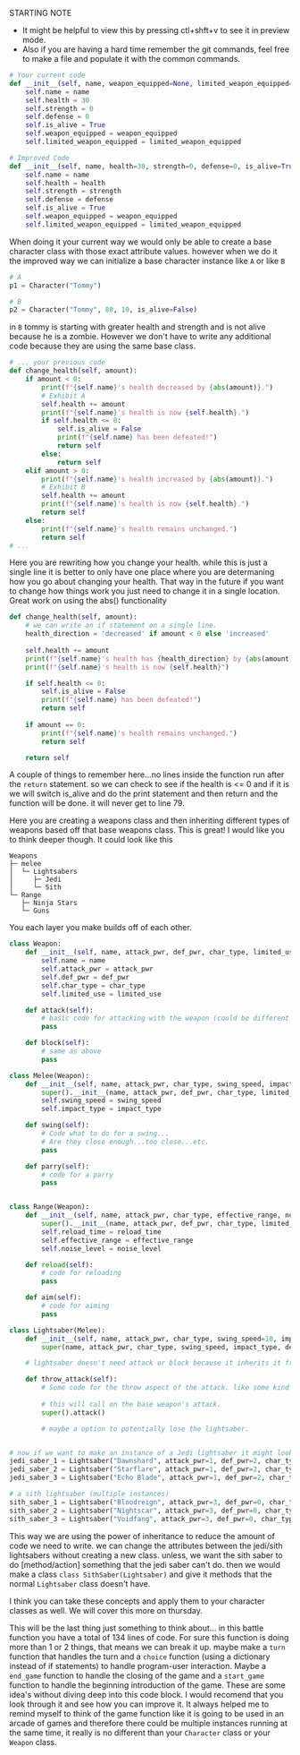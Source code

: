 STARTING NOTE
- It might be helpful to view this by pressing ctl+shft+v to see it in preview mode. 
- Also if you are having a hard time remember the git commands, feel free to make a file and populate it with the common commands.

<!-- --------------- REF A --------------- -->
```py
# Your current code
def __init__(self, name, weapon_equipped=None, limited_weapon_equipped=None):
    self.name = name
    self.health = 30
    self.strength = 0
    self.defense = 0
    self.is_alive = True
    self.weapon_equipped = weapon_equipped
    self.limited_weapon_equipped = limited_weapon_equipped

# Improved Code
def __init__(self, name, health=30, strength=0, defense=0, is_alive=True, weapon_equipped=None, limited_weapon_equipped=None):
    self.name = name
    self.health = health
    self.strength = strength
    self.defense = defense
    self.is_alive = True
    self.weapon_equipped = weapon_equipped
    self.limited_weapon_equipped = limited_weapon_equipped
```

When doing it your current way we would only be able to create a base character class with those exact attribute values. however when we do it the improved way we can initialize a base character instance like `A` or like `B`

```py
# A
p1 = Character("Tommy")

# B
p2 = Character("Tommy", 80, 10, is_alive=False)
```

in `B` tommy is starting with greater health and strength and is not alive because he is a zombie. However we don't have to write any additional code because they are using the same base class.

<!-- --------------- REF B --------------- -->

```py
# ... your previous code
def change_health(self, amount):
    if amount < 0:
        print(f"{self.name}'s health decreased by {abs(amount)}.")
        # Exhibit A
        self.health += amount
        print(f"{self.name}'s health is now {self.health}.")
        if self.health <= 0:
            self.is_alive = False
            print(f"{self.name} has been defeated!")
            return self
        else:
            return self
    elif amount > 0:
        print(f"{self.name}'s health increased by {abs(amount)}.")
        # Exhibit B
        self.health += amount
        print(f"{self.name}'s health is now {self.health}.")
        return self
    else:
        print(f"{self.name}'s health remains unchanged.")
        return self
# ...
```
Here you are rewriting how you change your health. while this is just a single line it is better to only have one place where you are determaning how you go about changing your health. That way in the future if you want to change how things work you just need to change it in a single location. Great work on using the abs() functionality

```py
def change_health(self, amount):
    # we can write an if statement on a single line. 
    health_direction = 'decreased' if amount < 0 else 'increased'
    
    self.health += amount
    print(f"{self.name}'s health has {health_direction} by {abs(amount).}")
    print(f"{self.name}'s health is now {self.health}")

    if self.health <= 0:
        self.is_alive = False
        print(f"{self.name} has been defeated!")
        return self
    
    if amount == 0:
        print(f"{self.name}'s health remains unchanged.")
        return self

    return self
```

A couple of things to remember here...no lines inside the function run after the `return` statement. so we can check to see if the health is <= 0 and if it is we will switch is_alive and do the print statement and then return and the function will be done. it will never get to line 79. 

<!-- --------------- REF C --------------- -->

Here you are creating a weapons class and then inheriting different types of weapons based off that base weapons class. This is great! I would like you to think deeper though. It could look like this

```
Weapons
├─ melee 
│  └─ Lightsabers
│     ├─ Jedi
│     └─ Sith
└─ Range
   ├─ Ninja Stars
   └─ Guns
```
You each layer you make builds off of each other.

```py
class Weapon:
    def __init__(self, name, attack_pwr, def_pwr, char_type, limited_use=False):
        self.name = name
        self.attack_pwr = attack_pwr
        self.def_pwr = def_pwr
        self.char_type = char_type
        self.limited_use = limited_use

    def attack(self):
        # basic code for attacking with the weapon (could be different than base character attack). Although if you code it so that your fists are a weapon then maybe removing the attack and block function from the character class and have them here instead.
        pass

    def block(self):
        # same as above
        pass

class Melee(Weapon):
    def __init__(self, name, attack_pwr, char_type, swing_speed, impact_type="slash", def_pwr=3, limited_use=False):
        super().__init__(name, attack_pwr, def_pwr, char_type, limited_use)
        self.swing_speed = swing_speed 
        self.impact_type = impact_type 

    def swing(self):
        # Code what to do for a swing...
        # Are they close enough...too close...etc.
        pass

    def parry(self):
        # code for a parry
        pass


class Range(Weapon):
    def __init__(self, name, attack_pwr, char_type, effective_range, noise_level, reload_time=5, def_pwr=0, limited_use=True):
        super().__init__(name, attack_pwr, def_pwr, char_type, limited_use)
        self.reload_time = reload_time
        self.effective_range = effective_range 
        self.noise_level = noise_level 

    def reload(self):
        # code for reloading
        pass

    def aim(self):
        # code for aiming
        pass

class Lightsaber(Melee):
    def __init__(self, name, attack_pwr, char_type, swing_speed=10, impact_type="slash", def_pwr=3, limited_use=False):
        super(name, attack_pwr, char_type, swing_speed, impact_type, def_pwr, limited_use)

    # lightsaber doesn't need attack or block because it inherits it from the super() (ie:Melee class) which inherits it from its super() (ie: weapons class). UNLESS the attack is different...for instance maybe the lightsaber class has a throw attack. 

    def throw_attack(self):
        # Some code for the throw aspect of the attack. like some kind of increase/temporary range attibute given 
        
        # this will call on the base weapon's attack. 
        super().attack()

        # maybe a option to potentially lose the lightsaber. 


# now if we want to make an instance of a Jedi lightsaber it might look like this ... (multiple instances)
jedi_saber_1 = Lightsaber("Dawnshard", attack_pwr=1, def_pwr=2, char_type="jedi")
jedi_saber_2 = Lightsaber("Starflare", attack_pwr=1, def_pwr=2, char_type="jedi")
jedi_saber_3 = Lightsaber("Echo Blade", attack_pwr=1, def_pwr=2, char_type="jedi")

# a sith lightsaber (multiple instances)
sith_saber_1 = Lightsaber("Bloodreign", attack_pwr=3, def_pwr=0, char_type="sith")
sith_saber_2 = Lightsaber("Nightscar", attack_pwr=3, def_pwr=0, char_type="sith")
sith_saber_3 = Lightsaber("Voidfang", attack_pwr=3, def_pwr=0, char_type="sith")

```

This way we are using the power of inheritance to reduce the amount of code we need to write. we can change the attributes between the jedi/sith lightsabers without creating a new class. unless, we want the sith saber to do [method/action] something that the jedi saber can't do. then we would make a class `class SithSaber(Lightsaber)` and give it methods that the normal `Lightsaber` class doesn't have. 


I think you can take these concepts and apply them to your character classes as well. We will cover this more on thursday. 

<!-- --------------- REF D --------------- -->
This will be the last thing just something to think about...
in this battle function you have a total of 134 lines of code. For sure this function is doing more than 1 or 2 things, that means we can break it up. maybe make a `turn` function that handles the turn and a `choice` function (using a dictionary instead of if statements) to handle program-user interaction. Maybe a `end_game` function to handle the closing of the game and a `start_game` function to handle the beginning introduction of the game. These are some idea's without diving deep into this code block. I would recomend that you look through it and see how you can improve it. It always helped me to remind myself to think of the game function like it is going to be used in an arcade of games and therefore there could be multiple instances running at the same time, it really is no different than your `Character` class or your `Weapon` class. 